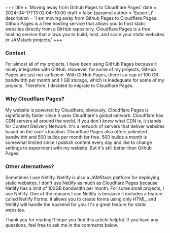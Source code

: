 +++
title = 'Moving away from Github Pages to Cloudflare Pages'
date = 2024-04-17T13:02:04+10:00
draft = false
[params]
  author = 'Eason Li'
  description = 'I am moving away from Github Pages to Cloudflare Pages. Github Pages is a free hosting service that allows you to host static websites directly from a GitHub repository. Cloudflare Pages is a free hosting service that allows you to build, host, and scale your static websites or JAMstack projects.'
+++

### Context

For almost all of my projects, I have been using GitHub Pages because it nicely integrates with GitHub. However, for some of my projects, GitHub Pages are just not sufficient. With GitHub Pages, there is a cap of 100 GB bandwidth per month and 1 GB storage, which is inadequate for some of my projects. Therefore, I decided to migrate to Cloudflare Pages.

### Why Cloudflare Pages?

My website is powered by Cloudflare, obviously. Cloudflare Pages is significantly faster since it uses Cloudflare's global network. Cloudflare has CDN servers all around the world. If you don't know what CDN is, it stands for Content Delivery Network. It's a network of servers that deliver websites based on the user's location. Cloudflare Pages also offers unlimited bandwidth and 500 builds per month for free. 500 builds a month is somewhat limited since I publish content every day and like to change settings to experiment with my website. But it's still better than Github Pages.

### Other alternatives?

Sometimes I use Netlify. Netlify is also a JAMStack platform for deploying static websites. I don't use Netlify as much as Cloudflare Pages because Netlify has a limit of 100GB bandwidth per month. For some small projects, I use Netlify. One of the reasons I use Netlify is because it includes a feature called Netlify Forms. It allows you to create forms using only HTML, and Netlify will handle the backend for you. It's a great feature for static websites.

Thank you for reading! I hope you find this article helpful. If you have any questions, feel free to ask me in the comments below.
